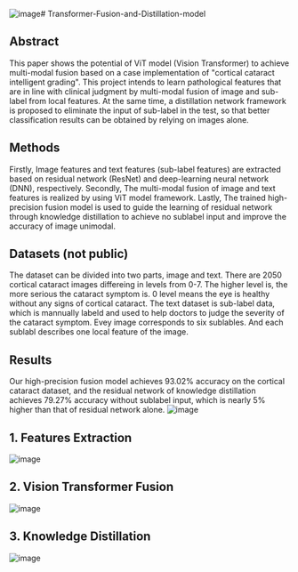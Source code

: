 ![image](https://github.com/HenryJlh/Transformer-Fusion-and-Distillation-model/assets/106720714/3fc54ef3-86d8-43c0-8833-44241d6075fd)# Transformer-Fusion-and-Distillation-model
## Abstract
This paper shows the potential of ViT model (Vision Transformer) to achieve multi-modal fusion based on a case implementation of "cortical cataract intelligent grading". This project intends to learn pathological features that are in line with clinical judgment by multi-modal fusion of image and sub-label from local features. At the same time, a distillation network framework is proposed to eliminate the input of sub-label in the test, so that better classification results can be obtained by relying on images alone. 
## Methods
Firstly, Image features and text features (sub-label features) are extracted based on residual network (ResNet) and deep-learning neural network (DNN), respectively. 
Secondly, The multi-modal fusion of image and text features is realized by using ViT model framework.
Lastly, The trained high-precision fusion model is used to guide the learning of residual network through knowledge distillation to achieve no sublabel input and improve the accuracy of image unimodal. 
## Datasets (not public)
The dataset can be divided into two parts, image and text. There are 2050 cortical cataract images differeing in levels from 0-7. The higher level is, the more serious the cataract symptom is. 0 level means the eye is healthy without any signs of cortical cataract. The text dataset is sub-label data, which is mannually labeld and used to help doctors to judge the severity of the cataract symptom. Evey image corresponds to six sublables. And each sublabl describes one local feature of the image. 
## Results
Our high-precision fusion model achieves 93.02% accuracy on the cortical cataract dataset, and the residual network of knowledge distillation achieves 79.27% accuracy without sublabel input, which is nearly 5% higher than that of residual network alone.
![image](https://github.com/HenryJlh/Transformer-Fusion-and-Distillation-model/assets/106720714/64c7d163-36a7-4c3e-a067-cf63090d16ce)
## 1. Features Extraction
![image](https://github.com/HenryJlh/Transformer-Fusion-and-Distillation-model/assets/106720714/ca4c53c0-ea84-4bba-9d03-30aeac06c11d)
## 2. Vision Transformer Fusion
![image](https://github.com/HenryJlh/Transformer-Fusion-and-Distillation-model/assets/106720714/92c574d4-15d1-4b61-8498-e17d6119760f)
## 3. Knowledge Distillation
![image](https://github.com/HenryJlh/Transformer-Fusion-and-Distillation-model/assets/106720714/130f863a-0b80-4e1c-9fcc-0298eac63459)

